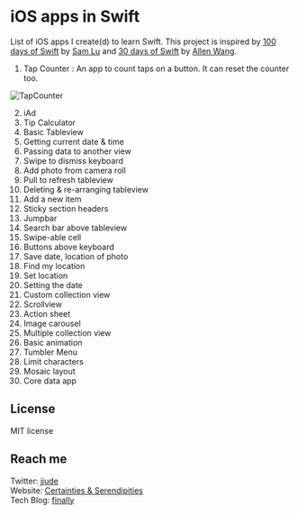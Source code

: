 # iOS apps in Swift

List of iOS apps I create(d) to learn Swift. This project is inspired by [100 days of Swift](https://medium.com/@samvlu/100-days-of-swift-736d45a19b63) by [Sam Lu](https://twitter.com/samvlu) and [30 days of Swift](https://github.com/allenwong/30DaysofSwift) by [Allen Wang](https://twitter.com/creativewang).

1. Tap Counter : An app to count taps on a button. It can reset the counter too.

![TapCounter](http://cdn.jjude.com/finally/tapcounter.gif)


2. iAd
3. Tip Calculator
4. Basic Tableview
5. Getting current date & time
6. Passing data to another view
7. Swipe to dismiss keyboard
8. Add photo from camera roll
9. Pull to refresh tableview
10. Deleting & re-arranging tableview
11. Add a new item
12. Sticky section headers
13. Jumpbar
14. Search bar above tableview
15. Swipe-able cell
16. Buttons above keyboard
17. Save date, location of photo
18. Find my location
19. Set location
20. Setting the date
21. Custom collection view
22. Scrollview
23. Action sheet
24. Image carousel
25. Multiple collection view
26. Basic animation
27. Tumbler Menu
28. Limit characters
29. Mosaic layout
30. Core data app

## License
MIT license

## Reach me
Twitter: [jjude](http://twitter.com/jjude)   
Website: [Certainties & Serendipities](http://jjude.com/)   
Tech Blog: [finally](http://tech.jjude.com)
